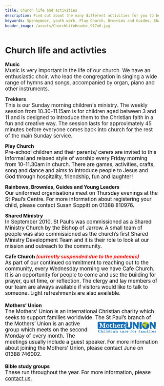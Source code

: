 ```yaml
---
title: Church life and activities
description: Find out about the many different activities for you to be part of and get involved with.
keywords: Spennymoor, youth work, Play Church, Brownies and Guides, Shared Ministry, Open Church, Church Reaching out to People, The Mothers' Union, Prayer groups,
header_image: /assets/ChurchLifeHeader_917x0.jpg
---
```

# Church life and activties

<span style="font-size: medium;"><strong>Music</strong></span><br><span style="font-size: larger;">Music is very important in the life of our church. We have an enthusiastic choir, who lead the congregation in singing a wide range of hymns and songs, accompanied by organ, piano and other instruments.</span>

<strong><span style="font-size: medium;">Trekkers</span></strong><br><span style="font-size: larger;">This is our Sunday morning children's ministry. The weekly session from 10.30-11.15am is for children aged between 3 and 11 and is designed to introduce them to the Christian faith in a fun and creative way. The session lasts for approximately 45 minutes before everyone comes back into church for the rest of the main Sunday service.</span>

<span style="color: #000000"><span style="font-size: larger"><strong><span style="font-size: medium">Play Church<br></span></strong>Pre-school children and their parents/ carers are invited to this informal and relaxed style of worship every Friday morning from 10-11.30am in church.</span></span> <span style="color: #000000"><span style="font-size: larger">There are games, activities, crafts, song and dance and aims to introduce people to Jesus and God through hospitality, friendship, fun and laughter!</span></span>

<span style="color: #000000"><span style="font-size: larger"><span style="font-size: medium"><strong>Rainbows, Brownies, Guides and Young Leaders<br></strong></span>Our uniformed organisations meet on Thursday evenings at the St Paul’s Centre. For more information about registering your child, please contact Susan Soppitt on 01388 810976.</span></span>

<span style="color: #000000"><span style="font-size: larger"><strong><span style="font-size: medium">Shared Ministry<br></span></strong>In September 2010, St Paul’s was commissioned as a Shared Ministry Church by the Bishop of Jarrow.</span></span> <span style="color: #000000"><span style="font-size: larger">A small team of people was also commissioned as the church’s first Shared Ministry Development Team and it is their role to look at our mission and outreach to the community.</span></span>

<span style="color: #000000"><span style="font-size: larger"><span style="font-size: medium"><strong>Cafe Church <em><span style="color: rgb(255, 0, 0);">(currently suspended due to the pandemic)</span></em><br></strong></span></span></span><span style="font-size: larger"><span style="color: #000000">As part of our continued commitment to reaching out to the community, every Wednesday morning we have Cafe Church. It is an opportunity for people to come and use the building for prayer, quiet time, or reflection.</span></span> <span style="font-size: larger"><span style="color: #000000">The clergy and lay members of our team are always available if visitors would like to talk to someone. Light refreshments are also available.</span></span><span style="color: #000000"><span style="font-size: larger"><br>&#160;<br><span style="font-size: medium"><strong>Mothers’ Union<br></strong></span>The Mothers' Union is an international Christian charity which seeks to support families worldwide. The <img hspace="5" alt="Mothers' Union logo" align="right" width="200" height="43" src="/assets/MothersUnion.jpg"/>St Paul’s branch of the Mothers’ Union is an active group which meets on the second Monday of every month. The meetings usually include a guest speaker.</span></span> <span style="color: #000000"><span style="font-size: larger">For more information about joining the Mothers’ Union, please contact June on 01388 746002.<br>&#160;<br><span style="font-size: medium"><strong>Bible study groups<br></strong></span>These run throughout the year. For more information, please <a target="_self" href="mailto:stpauls_spennymoor@hotmail.com?subject=Prayer%20group%20request">contact us</a>.</span></span>